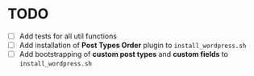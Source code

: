 # TODO

- [ ] Add tests for all util functions
- [ ] Add installation of **Post Types Order** plugin to `install_wordpress.sh`
- [ ] Add bootstrapping of **custom post types** and **custom fields** to `install_wordpress.sh`
